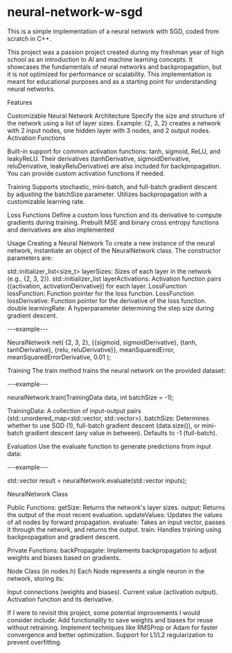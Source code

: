 # neural-network-w-sgd
This is a simple implementation of a neural network with SGD, coded from scratch in C++. 

This project was a passion project created during my freshman year of high school as an introduction to AI and machine learning concepts. It showcases the fundamentals of neural networks and backpropagation, but it is not optimized for performance or scalability. This implementation is meant for educational purposes and as a starting point for understanding neural networks.

Features

Customizable Neural Network Architecture
Specify the size and structure of the network using a list of layer sizes.
Example: {2, 3, 2} creates a network with 2 input nodes, one hidden layer with 3 nodes, and 2 output nodes.
Activation Functions

Built-in support for common activation functions: tanh, sigmoid, ReLU, and leakyReLU.
Their derivatives (tanhDerivative, sigmoidDerivative, reluDerivative, leakyReluDerivative) are also included for backpropagation.
You can provide custom activation functions if needed.

Training
Supports stochastic, mini-batch, and full-batch gradient descent by adjusting the batchSize parameter.
Utilizes backpropagation with a customizable learning rate.

Loss Functions
Define a custom loss function and its derivative to compute gradients during training. Prebuilt MSE and binary cross entropy functions and derivatives are also implemented

Usage
Creating a Neural Network
To create a new instance of the neural network, instantiate an object of the NeuralNetwork class. The constructor parameters are:

std::initializer_list<size_t> layerSizes: Sizes of each layer in the network (e.g., {2, 3, 2}).
std::initializer_list<ActivationPair> layerActivations: Activation function pairs ({activation, activationDerivative}) for each layer.
LossFunction lossFunction: Function pointer for the loss function.
LossFunction lossDerivative: Function pointer for the derivative of the loss function.
double learningRate: A hyperparameter determining the step size during gradient descent.

---example---

NeuralNetwork net(
    {2, 3, 2},
    {{sigmoid, sigmoidDerivative}, {tanh, tanhDerivative}, {relu, reluDerivative}},
    meanSquaredError,
    meanSquaredErrorDerivative,
    0.01
);

Training
The train method trains the neural network on the provided dataset:

---example---

neuralNetwork.train(TrainingData data, int batchSize = -1);

TrainingData: A collection of input-output pairs (std::unordered_map<std::vector<double>, std::vector<double>>).
batchSize: Determines whether to use SGD (1), full-batch gradient descent (data.size()), or mini-batch gradient descent (any value in between). Defaults to -1 (full-batch).

Evaluation
Use the evaluate function to generate predictions from input data:

---example---

std::vector<double> result = neuralNetwork.evaluate(std::vector<double> inputs);

NeuralNetwork Class

Public Functions:
getSize: Returns the network's layer sizes.
output: Returns the output of the most recent evaluation.
updateValues: Updates the values of all nodes by forward propagation.
evaluate: Takes an input vector, passes it through the network, and returns the output.
train: Handles training using backpropagation and gradient descent.

Private Functions:
backPropagate: Implements backpropagation to adjust weights and biases based on gradients.

Node Class (in nodes.h)
Each Node represents a single neuron in the network, storing its:

Input connections (weights and biases).
Current value (activation output).
Activation function and its derivative.

If I were to revisit this project, some potential improvements I would consider include:
Add functionality to save weights and biases for reuse without retraining.
Implement techniques like RMSProp or Adam for faster convergence and better optimization.
Support for L1/L2 regularization to prevent overfitting.
